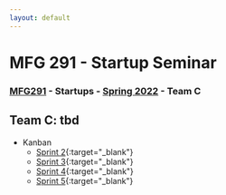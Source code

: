 ```yaml
---
layout: default
---
```


# MFG 291 - Startup Seminar

### [MFG291](../) - Startups - [Spring 2022](../) - Team C

## Team C: tbd

- Kanban
    - [Sprint 2](){:target="_blank"}
    - [Sprint 3](){:target="_blank"}
    - [Sprint 4](){:target="_blank"}
    - [Sprint 5](){:target="_blank"}